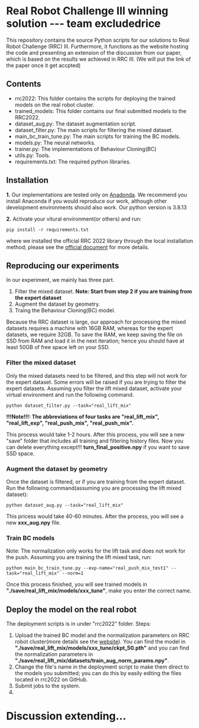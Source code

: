 # Real Robot Challenge III winning solution --- team excludedrice
This repository contains the source Python scripts for our solutions to Real Robot Challenge (RRC) III. Furthermore, it functions as the website hosting the code and presenting an extension of the discussion from our paper, which is based on the results we achieved in RRC III. (We will put the link of the paper once it get accpted)

## Contents
- rrc2022: This folder contains the scripts for deploying the trained models on the real robot cluster.
- trained_models: This folder contains our final submitted models to the RRC2022.
- dataset_aug.py: The dataset augmentation script.
- dataset_filter.py: The main scripts for filtering the mixed dataset.
- main_bc_train_tune.py: The main scripts for training the BC models.
- models.py: The neural networks.
- trainer.py: The implementations of Behaviour Cloning(BC)
- utils.py: Tools.
- requirements.txt: The required python libraries.


## Installation
**1.** Our implementations are tested only on [Anadonda](https://www.anaconda.com/products/distribution). We recommend you install Anaconda if you would reproduce our work, although other development environments should also work. Our python version is 3.8.13

**2.** Activate your vitural environment(or others) and run:

    pip install -r requirements.txt
        
where we installed the official RRC 2022 library through the local installation method; please see the [official document](https://webdav.tuebingen.mpg.de/real-robot-challenge/2022/docs/simulation_phase/index.html#get-the-software) for more details. 


## Reproducing our experiments
In our experiment, we mainly has three part. 

1) Filter the mixed dataset. **Note: Start from step 2 if you are training from the expert dataset**
2) Augment the dataset by geometry. 
3) Traing the Behaviour Cloning(BC) model. 

Because the RRC dataset is large, our approach for processing the mixed datasets requires a machine with 16GB RAM, whereas for the expert datasets, we require 32GB. To save the RAM, we keep saving the file on SSD from RAM and load it in the next iteration; hence you should have at least 50GB of free space left on your SSD.

### Filter the mixed dataset
Only the mixed datasets need to be filtered, and this step will not work for the expert dataset. Some errors will be raised if you are trying to filter the expert datasets. Assuming you filter the lift mixed dataset, activate your virtual environment and run the following command.
    
    python dataset_filter.py --task="real_lift_mix"
    
**!!!Note!!!: The abbreviations of four tasks are "real_lift_mix", "real_lift_exp", "real_push_mix", "real_push_mix".**

This process would take 1-2 hours. After this process, you will see a new "save" folder that includes all training and filtering history files. Now you can delete everything except!!! **turn_final_positive.npy** if you want to save SSD space.
    
### Augment the dataset by geometry
Once the dataset is filtered, or if you are training from the expert dataset. Run the following command(assuming you are processing the lift mixed dataset):
    
    python dataset_aug.py --task="real_lift_mix"
    
This pricess would take 40-60 minutes. After the process, you will see a new **xxx_aug.npy** file.

### Train BC models
Note: The normalization only works for the lift task and does not work for the push. Assuming you are training the lift mixed task, run:
    
    python main_bc_train_tune.py --exp-name="real_push_mix_test1" --task="real_lift_mix" --norm=1
    
Once this process finished, you will see trained models in **"./save/real_lift_mix/models/xxx_tune"**, make you enter the correct name.

## Deploy the model on the real robot
The deployment scripts is in under "rrc2022" folder. Steps:
1) Upload the trained BC model and the normalization parameters on  RRC robot cluster(more details see the [website](https://webdav.tuebingen.mpg.de/real-robot-challenge/2022/docs/robot_phase/submission_system.html)). You can find the model in **"./save/real_lift_mix/models/xxx_tune/ckpt_50.pth"** and you can find the normalization parameters in **"./save/real_lift_mix/datasets/train_aug_norm_params.npy"**.
2) Change the file's name in the deployment script to make them direct to the models you submitted; you can do this by easily editing the files located in rrc2022 on GitHub.
3) Submit jobs to the system.
4) 

# Discussion extending...

